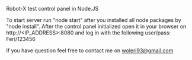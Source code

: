 Robot-X test control panel in Node.JS

To start server run "node start" after you installed all node packages by "node install".
After the control panel initialized open it in your browser on http://<IP_ADDRESS>:8080 and log in with
the following user/pass: Feri/123456

If you have question feel free to contact me on woleri93@gmail.com
